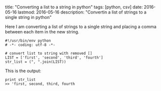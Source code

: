 title: "Converting a list to a string in python"
tags: [python, csv]
date: 2016-05-16
lastmod: 2016-05-16
description: "Convertin a list of strings to a single string in python"

Here I am converting a list of strings to a single string and placing a comma between each item in the new string.

    #!/usr/bin/env python
    # -*- coding: utf-8 -*-

    # convert list to string with removed []
    LIST = ['first', 'second', 'third', 'fourth']
    str_list = (", ".join(LIST))

This is the output:

    print str_list
    >> 'first, second, third, fourth
